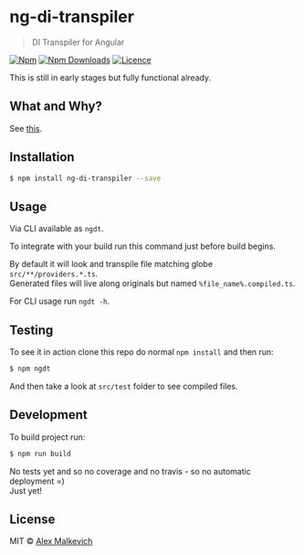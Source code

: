 # ng-di-transpiler

> DI Transpiler for Angular

[![Npm](https://img.shields.io/npm/v/ng-di-transpiler.svg?maxAge=2592000)](https://badge.fury.io/js/ng-di-transpiler)
[![Npm Downloads](https://img.shields.io/npm/dt/ng-di-transpiler.svg?maxAge=2592000)](https://www.npmjs.com/package/ng-di-transpiler)
[![Licence](https://img.shields.io/npm/l/ng-di-transpiler.svg?maxAge=2592000)](https://github.com/gund/ng-di-transpiler/blob/master/LICENSE)

This is still in early stages but fully functional already.

## What and Why?

See [this](https://github.com/gund/ioc-compiler-poc#about).

## Installation

```bash
$ npm install ng-di-transpiler --save
```

## Usage

Via CLI available as `ngdt`.

To integrate with your build run this command just before build begins.

By default it will look and transpile file matching globe `src/**/providers.*.ts`.  
Generated files will live along originals but named `%file_name%.compiled.ts`.

For CLI usage run `ngdt -h`.

## Testing

To see it in action clone this repo do normal `npm install` and then run:
```bash
$ npm ngdt
```

And then take a look at `src/test` folder to see compiled files.

## Development

To build project run:

```bash
$ npm run build
```

No tests yet and so no coverage and no travis - so no automatic deployment =)  
Just yet!

## License

MIT © [Alex Malkevich](malkevich.alex@gmail.com)
